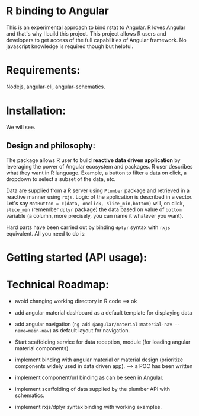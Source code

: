 # R binding to Angular
This is an experimental approach to bind rstat to Angular. R loves Angular and that's why I build this project.
This project allows R users and developers to get access of the full capabilities of Angular framework.
No javascript knowledge is required though but helpful.

# Requirements:

Nodejs, angular-cli, angular-schematics.

# Installation:

We will see.


## Design and philosophy:

The package allows R user to build **reactive data driven application** by leveraging the power of Angular ecosystem and packages. R user describes what they want in R language. Example, a button to filter a data on click, a dropdown to select a subset of the data, etc.

Data are supplied from a R server using `Plumber` package and retrieved in a reactive manner using `rxjs`. 
Logic of the application is described in a vector. Let's say `MatButton = c(data, onclick, slice_min,bottom)` will, on click, `slice_min` (remember `dplyr` package) the data based on value of `bottom` variable (a column, more precisely, you can name it whatever you want).

Hard parts have been carried out by binding `dplyr` syntax with `rxjs` equivalent. All you need to do is:

# Getting started (API usage):

# Technical Roadmap:

* avoid changing working directory in R code ==> ok

* add angular material dashboard as a default template for displaying data

* add angular navigation (`ng add @angular/material:material-nav --name=main-nav`) as default layout for navigation.

* Start scaffolding service for data reception, module (for loading angular material components).

* implement binding with angular material or material design (prioritize components widely used in data driven app). ==> a POC has been written

* implement component/url binding as can be seen in Angular.

* implement scaffolding of data supplied by the plumber API with schematics.

* implement rxjs/dplyr syntax binding with working examples.